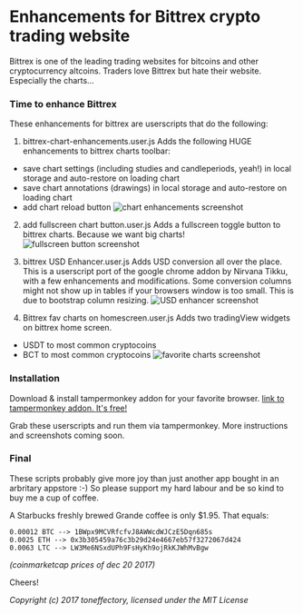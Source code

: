 # Enhancements for Bittrex crypto trading website
Bittrex is one of the leading trading websites for bitcoins and other cryptocurrency altcoins.
Traders love Bittrex but hate their website. Especially the charts...

### Time to enhance Bittrex
These enhancements for bittrex are userscripts that do the following:

1. bittrex-chart-enhancements.user.js
 Adds the following HUGE enhancements to bittrex charts toolbar:
 * save chart settings (including studies and candleperiods, yeah!) in local storage and auto-restore on loading chart
 * save chart annotations (drawings) in local storage and auto-restore on loading chart
 * add chart reload button
 ![chart enhancements screenshot](https://github.com/toneffectory/Bittrex-Enhancements/raw/master/screenshots/screenshot-chart-enhancements.png "screenshot-chart-enhancements")

2. add fullscreen chart button.user.js
 Adds a fullscreen toggle button to bittrex charts. Because we want big charts!
 ![fullscreen button screenshot](https://github.com/toneffectory/Bittrex-Enhancements/raw/master/screenshots/screenshot-fullscreen-chart.png "screenshot-fullscreen-chart")

3. bittrex USD Enhancer.user.js
 Adds USD conversion all over the place. This is a userscript port of the google chrome addon by Nirvana Tikku, with a few enhancements and modifications.
 Some conversion columns might not show up in tables if your browsers window is too small. This is due to bootstrap column resizing.
 ![USD enhancer screenshot](https://github.com/toneffectory/Bittrex-Enhancements/raw/master/screenshots/screenshot-usd-enhancer.png "screenshot-usd-enhancer")
 
4. Bittrex fav charts on homescreen.user.js
 Adds two tradingView widgets on bittrex home screen.
 * USDT to most common cryptocoins
 * BCT to most common cryptocoins
 ![favorite charts screenshot](https://github.com/toneffectory/Bittrex-Enhancements/raw/master/screenshots/screenshot-fav-charts-on-homescreen.png "screenshot-fav-charts-on-homescreen")
 
### Installation
Download & install tampermonkey addon for your favorite browser.
[link to tampermonkey addon. It's free!](https://tampermonkey.net/)

Grab these userscripts and run them via tampermonkey.
More instructions and screenshots coming soon.

### Final
These scripts probably give more joy than just another app bought in an arbritary appstore :-)
So please support my hard labour and be so kind to buy me a cup of coffee.

A Starbucks freshly brewed Grande coffee is only $1.95. That equals:
```
0.00012 BTC --> 1BWpx9MCVRfcfvJ8AWWcdWJCzE5Dqn685s
0.0025 ETH --> 0x3b305459a76c3b29d24e4667eb57f3272067d424
0.0063 LTC --> LW3Me6NSxdUPh9FsHyKh9ojRkKJWhMvBgw
```
*(coinmarketcap prices of dec 20 2017)*

Cheers!

*Copyright (c) 2017 toneffectory, licensed under the MIT License*
